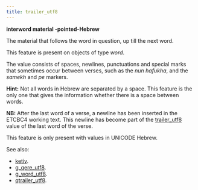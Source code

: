 ```yaml
---
title: trailer_utf8
---
```


**interword material -pointed-Hebrew**


The material that follows the word in question, up till the next word.

This feature is present on objects of type *word*.

The value consists of spaces, newlines, punctuations and special marks that sometimes occur between verses, such as the
*nun hafukha*, and the *samekh* and *pe* markers.

**Hint:**
Not all words in Hebrew are separated by a space.
This feature is the only one that gives the information whether there is a
space between words.

**NB:**
After the last word of a verse, a newline has been inserted in the ETCBC4 working text.
This newline has become part of the
[trailer_utf8](trailer_utf8) value of the last word of the verse.

This feature is only present with values in UNICODE Hebrew.

See also:

* [ketiv](ketiv). 
* [g_qere_utf8](g_qere_utf8). 
* [g_word_utf8](g_word_utf8). 
* [qtrailer_utf8](qtrailer_utf8). 
